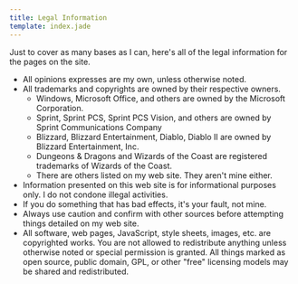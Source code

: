 ```yaml
---
title: Legal Information
template: index.jade
---
```


Just to cover as many bases as I can, here's all of the legal information
for the pages on the site.

* All opinions expresses are my own, unless otherwise noted.
* All trademarks and copyrights are owned by their respective owners.
    * Windows, Microsoft Office, and others are owned by the Microsoft Corporation.
    * Sprint, Sprint PCS, Sprint PCS Vision, and others are owned by Sprint Communications Company
    * Blizzard, Blizzard Entertainment, Diablo, Diablo II are owned by Blizzard Entertainment, Inc.
    * Dungeons & Dragons and Wizards of the Coast are registered trademarks of Wizards of the Coast.
    * There are others listed on my web site.  They aren't mine either.
* Information presented on this web site is for informational purposes only.  I do not condone illegal activities.
* If you do something that has bad effects, it's your fault, not mine.
* Always use caution and confirm with other sources before attempting things detailed on my web site.
* All software, web pages, JavaScript, style sheets, images, etc. are copyrighted works.  You are not allowed to redistribute anything unless otherwise noted or special permission is granted.  All things marked as open source, public domain, GPL, or other "free" licensing models may be shared and redistributed.
